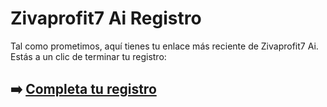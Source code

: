 # Zivaprofit7 Ai Registro

Tal como prometimos, aquí tienes tu enlace más reciente de Zivaprofit7 Ai. Estás a un clic de terminar tu registro:

## ➡️ [Completa tu registro](https://tinyurl.com/56u3nnnb)